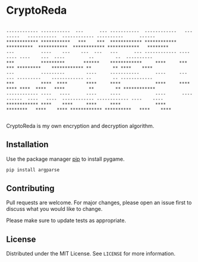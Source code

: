 # CryptoReda

```

------------ -----------  ---      --- -----------  ------------   --------   -----------  ------------ ----------      ------    
************ ***********   ***    ***  ************ ************  **********  ***********  ************ ************   ********   
---          ----    ---    ---  ---   ---      --- ------------ ----    ---- ----    ---  ----         --        --  ----------  
***          *********       ******    ************     ****     ***      *** *********    ************ **        ** ****    **** 
---          ---------        ----     -----------      ----     ---      --- ---------    ------------ --        -- ------------ 
***          ****  ****       ****     ****             ****     ****    **** ****  ****   ****         **        ** ************ 
------------ ----   ----      ----     ----             ----      ----------  ----   ----  ------------ ------------ ----    ---- 
************ ****    ****     ****     ****             ****       ********   ****    **** ************ **********   ****    **** 
                                                                                                                                 
```

CryptoReda is my own encryption and decryption algorithm.

## Installation

Use the package manager [pip](https://pip.pypa.io/en/stable/) to install pygame.

```bash
pip install argparse
```

## Contributing
Pull requests are welcome. For major changes, please open an issue first to discuss what you would like to change.

Please make sure to update tests as appropriate.

## License

Distributed under the MIT License. See `LICENSE` for more information.